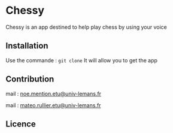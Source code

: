 # Chessy
Chessy is an app destined to help play chess by using your voice
## Installation
Use the commande : ``` git clone ```
It will allow you to get the app

## Contribution
mail : noe.mention.etu@univ-lemans.fr

mail : mateo.rullier.etu@univ-lemans.fr

## Licence
